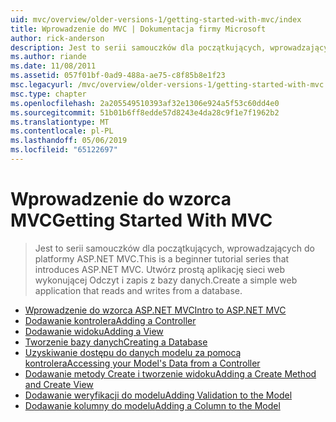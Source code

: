 ```yaml
---
uid: mvc/overview/older-versions-1/getting-started-with-mvc/index
title: Wprowadzenie do MVC | Dokumentacja firmy Microsoft
author: rick-anderson
description: Jest to serii samouczków dla początkujących, wprowadzających do platformy ASP.NET MVC. Utwórz prostą aplikację sieci web wykonującej Odczyt i zapis z bazy danych.
ms.author: riande
ms.date: 11/08/2011
ms.assetid: 057f01bf-0ad9-488a-ae75-c8f85b8e1f23
msc.legacyurl: /mvc/overview/older-versions-1/getting-started-with-mvc
msc.type: chapter
ms.openlocfilehash: 2a205549510393af32e1306e924a5f53c60dd4e0
ms.sourcegitcommit: 51b01b6ff8edde57d8243e4da28c9f1e7f1962b2
ms.translationtype: MT
ms.contentlocale: pl-PL
ms.lasthandoff: 05/06/2019
ms.locfileid: "65122697"
---
```

# <a name="getting-started-with-mvc"></a><span data-ttu-id="b0ea5-104">Wprowadzenie do wzorca MVC</span><span class="sxs-lookup"><span data-stu-id="b0ea5-104">Getting Started With MVC</span></span>

> <span data-ttu-id="b0ea5-105">Jest to serii samouczków dla początkujących, wprowadzających do platformy ASP.NET MVC.</span><span class="sxs-lookup"><span data-stu-id="b0ea5-105">This is a beginner tutorial series that introduces ASP.NET MVC.</span></span> <span data-ttu-id="b0ea5-106">Utwórz prostą aplikację sieci web wykonującej Odczyt i zapis z bazy danych.</span><span class="sxs-lookup"><span data-stu-id="b0ea5-106">Create a simple web application that reads and writes from a database.</span></span>

- [<span data-ttu-id="b0ea5-107">Wprowadzenie do wzorca ASP.NET MVC</span><span class="sxs-lookup"><span data-stu-id="b0ea5-107">Intro to ASP.NET MVC</span></span>](getting-started-with-mvc-part1.md)
- [<span data-ttu-id="b0ea5-108">Dodawanie kontrolera</span><span class="sxs-lookup"><span data-stu-id="b0ea5-108">Adding a Controller</span></span>](getting-started-with-mvc-part2.md)
- [<span data-ttu-id="b0ea5-109">Dodawanie widoku</span><span class="sxs-lookup"><span data-stu-id="b0ea5-109">Adding a View</span></span>](getting-started-with-mvc-part3.md)
- [<span data-ttu-id="b0ea5-110">Tworzenie bazy danych</span><span class="sxs-lookup"><span data-stu-id="b0ea5-110">Creating a Database</span></span>](getting-started-with-mvc-part4.md)
- [<span data-ttu-id="b0ea5-111">Uzyskiwanie dostępu do danych modelu za pomocą kontrolera</span><span class="sxs-lookup"><span data-stu-id="b0ea5-111">Accessing your Model's Data from a Controller</span></span>](getting-started-with-mvc-part5.md)
- [<span data-ttu-id="b0ea5-112">Dodawanie metody Create i tworzenie widoku</span><span class="sxs-lookup"><span data-stu-id="b0ea5-112">Adding a Create Method and Create View</span></span>](getting-started-with-mvc-part6.md)
- [<span data-ttu-id="b0ea5-113">Dodawanie weryfikacji do modelu</span><span class="sxs-lookup"><span data-stu-id="b0ea5-113">Adding Validation to the Model</span></span>](getting-started-with-mvc-part7.md)
- [<span data-ttu-id="b0ea5-114">Dodawanie kolumny do modelu</span><span class="sxs-lookup"><span data-stu-id="b0ea5-114">Adding a Column to the Model</span></span>](getting-started-with-mvc-part8.md)
